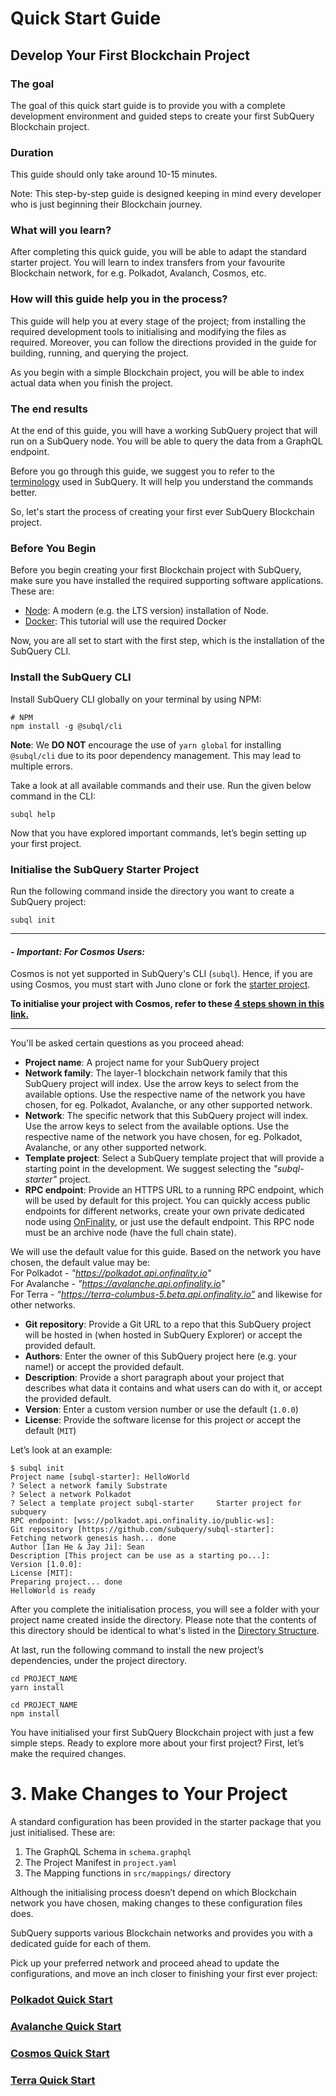 # Quick Start Guide

## Develop Your First Blockchain Project

### The goal

The goal of this quick start guide is to provide you with a complete development environment and guided steps to create your first SubQuery Blockchain project. 

### Duration

This guide should only take around 10-15 minutes.

Note: This step-by-step guide is designed keeping in mind every developer who is just beginning their Blockchain journey. 

### What will you learn?

After completing this quick guide, you will be able to adapt the standard starter project. You will learn to index transfers from your favourite Blockchain network, for e.g. Polkadot, Avalanch, Cosmos, etc. 

### How will this guide help you in the process?

This guide will help you at every stage of the project; from installing the required development tools to initialising and modifying the files as required. Moreover, you can follow the directions provided in the guide for building, running, and querying the project. 

As you begin with a simple Blockchain project, you will be able to index actual data when you finish the project.

### The end results 

At the end of this guide, you will have a working SubQuery project that will run on a SubQuery node. You will be able to query the data from a GraphQL endpoint. 


Before you go through this guide, we suggest you to refer to the [terminology](../subquery_network/terminology.md) used in SubQuery. It will help you understand the commands better. 

So, let's start the process of creating your first ever SubQuery Blockchain project. 


### Before You Begin 

Before you begin creating your first Blockchain project with SubQuery, make sure you have installed the required supporting software applications. These are:

- [Node](https://nodejs.org/en/): A modern (e.g. the LTS version) installation of Node.
- [Docker](https://docker.com/): This tutorial will use the required Docker

Now, you are all set to start with the first step, which is the installation of the SubQuery CLI. 

### Install the SubQuery CLI

Install SubQuery CLI globally on your terminal by using NPM:

```shell
# NPM
npm install -g @subql/cli
```

**Note**: We **DO NOT** encourage the use of `yarn global` for installing `@subql/cli` due to its poor dependency management. This may lead to multiple errors.

Take a look at all available commands and their use. Run the given below command in the CLI:

```shell
subql help
```
Now that you have explored important commands, let’s begin setting up your first project.

### Initialise the SubQuery Starter Project

Run the following command inside the directory you want to create a SubQuery project:

```shell
subql init
```
<hr />

#### - *Important: For Cosmos Users:*
Cosmos is not yet supported in SubQuery's CLI (`subql`). Hence, if you are using Cosmos, you must start with Juno clone or fork the [starter project](https://github.com/subquery/juno-subql-starter). 

**To initialise your project with Cosmos, refer to these [4 steps shown in this link.](https://github.com/subquery/juno-subql-starter#readme.md)**

 <hr />

You'll be asked certain questions as you proceed ahead:

- **Project name**: A project name for your SubQuery project
- **Network family**: The layer-1 blockchain network family that this SubQuery project will index. Use the arrow keys to select from the available options. Use the respective name of the network you have chosen, for eg. Polkadot, Avalanche, or any other supported network. 
- **Network**: The specific network that this SubQuery project will index. Use the arrow keys to select from the available options. Use the respective name of the network you have chosen, for eg. Polkadot, Avalanche, or any other supported network. 
- **Template project**: Select a SubQuery template project that will provide a starting point in the development. We suggest selecting the *"subql-starter"* project.
- **RPC endpoint**: Provide an HTTPS URL to a running RPC endpoint, which will be used by default for this project. You can quickly access public endpoints for different networks, create your own private dedicated node using [OnFinality](https://app.onfinality.io), or just use the default endpoint. This RPC node must be an archive node (have the full chain state). <br />

 We will use the default value for this guide. Based on the network you have chosen, the default value may be: <br />
 For Polkadot - *"https://polkadot.api.onfinality.io"* <br />
 For Avalanche - *"https://avalanche.api.onfinality.io"* <br />
 For Terra - *“https://terra-columbus-5.beta.api.onfinality.io”* and likewise for other networks. <br/>

- **Git repository**: Provide a Git URL to a repo that this SubQuery project will be hosted in (when hosted in SubQuery Explorer) or accept the provided default.
- **Authors**: Enter the owner of this SubQuery project here (e.g. your name!) or accept the provided default.
- **Description**: Provide a short paragraph about your project that describes what data it contains and what users can do with it, or accept the provided default.
- **Version**: Enter a custom version number or use the default (`1.0.0`)
- **License**: Provide the software license for this project or accept the default (`MIT`)

Let’s look at an example: 

```shell
$ subql init
Project name [subql-starter]: HelloWorld
? Select a network family Substrate
? Select a network Polkadot
? Select a template project subql-starter     Starter project for subquery
RPC endpoint: [wss://polkadot.api.onfinality.io/public-ws]: 
Git repository [https://github.com/subquery/subql-starter]: 
Fetching network genesis hash... done
Author [Ian He & Jay Ji]: Sean
Description [This project can be use as a starting po...]: 
Version [1.0.0]: 
License [MIT]: 
Preparing project... done
HelloWorld is ready
```


After you complete the initialisation process, you will see a folder with your project name created inside the directory. Please note that the contents of this directory should be identical to what's listed in the [Directory Structure](../create/introduction.md#directory-structure).

At last, run the following command to install the new project’s dependencies, under the project directory.

<CodeGroup>
  <CodeGroupItem title="YARN" active>

  ```shell
  cd PROJECT_NAME
  yarn install
  ```

  </CodeGroupItem>

  <CodeGroupItem title="NPM">

  ```shell
  cd PROJECT_NAME
  npm install
  ```

  </CodeGroupItem>
</CodeGroup>

You have initialised your first SubQuery Blockchain project with just a few simple steps. Ready to explore more about your first project? First, let’s make the required changes.

# 3. Make Changes to Your Project

A standard configuration has been provided in the starter package that you just initialised.  These are:

1. The GraphQL Schema in `schema.graphql`
2. The Project Manifest in `project.yaml`
3. The Mapping functions in `src/mappings/` directory


Although the initialising process doesn’t depend on which Blockchain network you have chosen, making changes to these configuration files does. 

SubQuery supports various Blockchain networks and provides you with a dedicated guide for each of them. 

Pick up your preferred network and proceed ahead to update the configurations, and move an inch closer to finishing your first ever project:

### **[Polkadot Quick Start](../quickstart/quickstart_blockchains/quickstart-polkadot.md)**
### **[Avalanche Quick Start](../quickstart/quickstart_blockchains/quickstart-avalanche.md)**
### **[Cosmos Quick Start](../quickstart/quickstart_blockchains/quickstart-cosmos.md)**
### **[Terra Quick Start](../quickstart/quickstart_blockchains/quickstart-terra.md)**